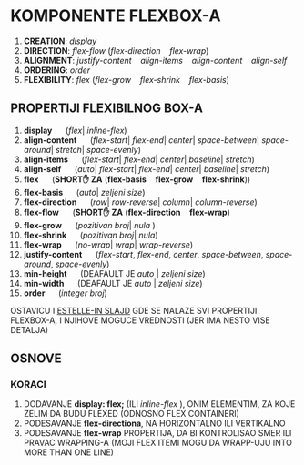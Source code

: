 # KOMPONENTE FLEXBOX-A

1. **CREATION**: *display*
1. **DIRECTION**: *flex-flow* (*flex-direction*&nbsp;&nbsp;&nbsp; *flex-wrap*)
1. **ALIGNMENT**: *justify-content*&nbsp;&nbsp;&nbsp; *align-items*&nbsp;&nbsp;&nbsp; *align-content*&nbsp;&nbsp;&nbsp; *align-self*
1. **ORDERING**: *order*
1. **FLEXIBILITY**: *flex* (*flex-grow*&nbsp;&nbsp;&nbsp; *flex-shrink*&nbsp;&nbsp;&nbsp; *flex-basis*)

## PROPERTIJI FLEXIBILNOG BOX-A

1. **display** &nbsp;&nbsp;&nbsp;&nbsp;&nbsp;(*flex*| *inline-flex*)
1. **align-content** &nbsp;&nbsp;&nbsp;&nbsp;&nbsp;(*flex-start*| *flex-end*| *center*| *space-between*| *space-around*| *stretch*| *space-evenly*)
1. **align-items** &nbsp;&nbsp;&nbsp;&nbsp;&nbsp;(*flex-start*| *flex-end*| *center*| *baseline*| *stretch*)
1. **align-self** &nbsp;&nbsp;&nbsp;&nbsp;&nbsp;(*auto*| *flex-start*| *flex-end*| *center*| *baseline*| *stretch*)
1. **flex** &nbsp;&nbsp;&nbsp;&nbsp;&nbsp;(**SHORT:hand: ZA** (**flex-basis**&nbsp;&nbsp;&nbsp; **flex-grow**&nbsp;&nbsp;&nbsp; **flex-shrink**))
1. **flex-basis** &nbsp;&nbsp;&nbsp;&nbsp;&nbsp;(*auto*| *zeljeni size*)
1. **flex-direction** &nbsp;&nbsp;&nbsp;&nbsp;&nbsp;(*row*| *row-reverse*| *column*| *column-reverse*)
1. **flex-flow** &nbsp;&nbsp;&nbsp;&nbsp;&nbsp;(**SHORT:hand: ZA** (**flex-direction**&nbsp;&nbsp;&nbsp; **flex-wrap**)
1. **flex-grow** &nbsp;&nbsp;&nbsp;&nbsp;&nbsp;(*pozitivan broj*| *nula* )
1. **flex-shrink** &nbsp;&nbsp;&nbsp;&nbsp;&nbsp;(*pozitivan broj*| *nula*)
1. **flex-wrap** &nbsp;&nbsp;&nbsp;&nbsp;&nbsp;(*no-wrap*| *wrap*| *wrap-reverse*)
1. **justify-content** &nbsp;&nbsp;&nbsp;&nbsp;&nbsp;(*flex-start*, *flex-end*, *center*, *space-between*, *space-around*, *space-evenly*)
1. **min-height** &nbsp;&nbsp;&nbsp;&nbsp;&nbsp;(DEAFAULT JE *auto* | *zeljeni size*)
1. **min-width** &nbsp;&nbsp;&nbsp;&nbsp;&nbsp;(DEAFAULT JE *auto* | *zeljeni size*)
1. **order** &nbsp;&nbsp;&nbsp;&nbsp;&nbsp;(*integer broj*)

OSTAVICU I [ESTELLE-IN SLAJD](https://estelle.github.io/cssmastery/flexbox/#slide16) GDE SE NALAZE SVI PROPERTIJI FLEXBOX-A, I NJIHOVE MOGUCE VREDNOSTI (JER IMA NESTO VISE DETALJA)

## OSNOVE

### KORACI

1. DODAVANJE **display: flex;** (ILI *inline-flex* ), ONIM ELEMENTIM, ZA KOJE ZELIM DA BUDU FLEXED (ODNOSNO FLEX CONTAINERI)
1. PODESAVANJE **flex-directiona**, NA HORIZONTALNO ILI VERTIKALNO
1. PODESAVANJE **flex-wrap** PROPERTIJA, DA BI KONTROLISAO SMER ILI PRAVAC WRAPPING-A (MOJI FLEX ITEMI MOGU DA WRAPP-UJU INTO MORE THAN ONE LINE)